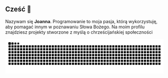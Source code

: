 ## Cześć 👋

<p>Nazywam się <b>Joanna</b>. Programowanie to moja pasja, którą wykorzystuję, aby pomagać innym w poznawaniu Słowa Bożego. Na moim profilu znajdziesz projekty stworzone z myślą o chrześcijańskiej społeczności</p>

<img src="https://raw.githubusercontent.com/god-is-graceful/god-is-graceful/output/snake.svg" alt="Snake animation" />
